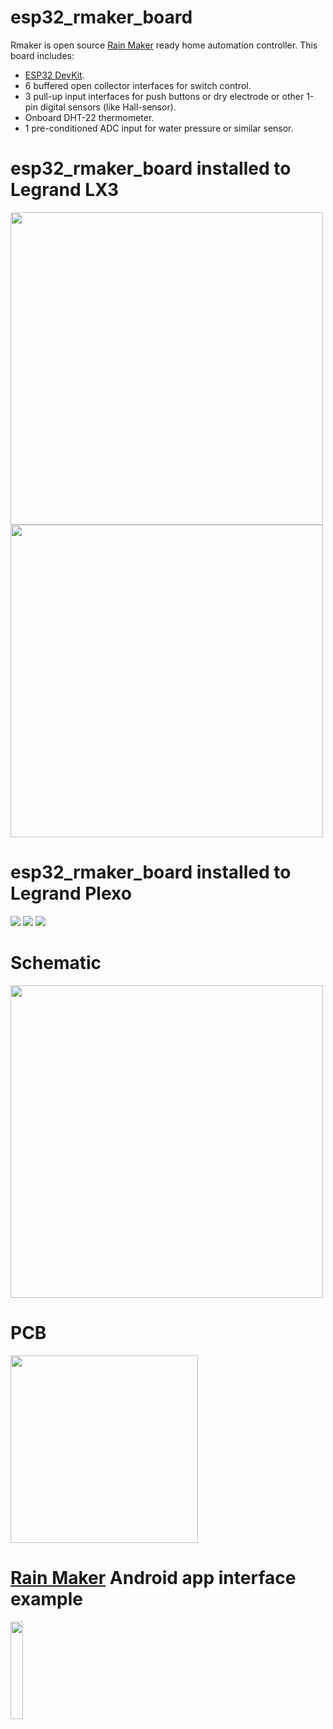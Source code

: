 # esp32_rmaker_board

Rmaker is open source [Rain Maker](https://rainmaker.espressif.com/) ready home automation controller. This board includes:

* [ESP32 DevKit](https://www.aliexpress.com/wholesale?catId=0&initiative_id=SB_20210715114037&SearchText=esp32).
* 6 buffered open collector interfaces for switch control.
* 3 pull-up input interfaces for push buttons or dry electrode or other 1-pin digital sensors (like Hall-sensor).
* Onboard DHT-22 thermometer.
* 1 pre-conditioned ADC input for water pressure or similar sensor.

# esp32_rmaker_board installed to Legrand LX3

<img src="https://i.ibb.co/n0Lj2MH/esp32-rmaker-phoneapp.png" width="500" />

<img src="https://i.ibb.co/pWMzq0v/esp32-rmaker-legrand.png" width="500" />

# esp32_rmaker_board installed to Legrand Plexo

<img src="https://i.ibb.co/SPsxK6G/IMG-20211024-143531-1.jpg" />

<img src="https://i.ibb.co/qJRjqGV/IMG-20211024-143549-1.jpg" />

<img src="https://i.ibb.co/L5drtm6/IMG-20211024-165225-1.jpg" />


# Schematic
<img src="https://i.ibb.co/VJNwNN0/rmaker-schematic.png" width="500" />

# PCB
<img src="https://i.ibb.co/NC6wXGM/rmaker.png" width="300" />

# [Rain Maker](https://rainmaker.espressif.com/) Android app interface example
<img src="https://i.ibb.co/LdtL0CB/espressif-rainmaker.jpg" width="20%" height="20%" />


